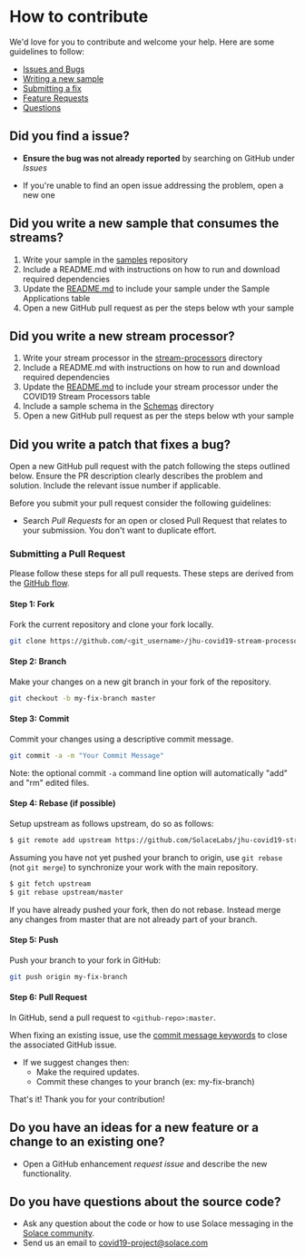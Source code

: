 # How to contribute

We'd love for you to contribute and welcome your help. Here are some guidelines to follow:

- [Issues and Bugs](#issue)
- [Writing a new sample](#sample)
- [Submitting a fix](#submitting)
- [Feature Requests](#features)
- [Questions](#questions)

## <a name="issue"></a> Did you find a issue?

* **Ensure the bug was not already reported** by searching on GitHub under *Issues*

* If you're unable to find an open issue addressing the problem, open a new one

## <a name="sample"></a> Did you write a new sample that consumes the streams?
1. Write your sample in the [samples](./samples) repository
1. Include a README.md with instructions on how to run and download required dependencies
1. Update the [README.md](./README.md) to include your sample under the Sample Applications table
1. Open a new GitHub pull request as per the steps below wth your sample 

## <a name="stream"></a> Did you write a new stream processor?
1. Write your stream processor in the [stream-processors](./stream-processors) directory
1. Include a README.md with instructions on how to run and download required dependencies
1. Update the [README.md](./README.md) to include your stream processor under the COVID19 Stream Processors table
1. Include a sample schema in the [Schemas](./schemas) directory
1. Open a new GitHub pull request as per the steps below wth your sample 


## <a name="submitting"></a> Did you write a patch that fixes a bug?

Open a new GitHub pull request with the patch following the steps outlined below. Ensure the PR description clearly describes the problem and solution. Include the relevant issue number if applicable.

Before you submit your pull request consider the following guidelines:

* Search *Pull Requests* for an open or closed Pull Request
  that relates to your submission. You don't want to duplicate effort.

### Submitting a Pull Request

Please follow these steps for all pull requests. These steps are derived from the [GitHub flow](https://help.github.com/articles/github-flow/).

#### Step 1: Fork

Fork the current repository and clone your fork
locally.

```sh
git clone https://github.com/<git_username>/jhu-covid19-stream-processors
```

#### Step 2: Branch

Make your changes on a new git branch in your fork of the repository.

```sh
git checkout -b my-fix-branch master
```

#### Step 3: Commit

Commit your changes using a descriptive commit message.

```sh
git commit -a -m "Your Commit Message"
```

Note: the optional commit `-a` command line option will automatically "add" and "rm" edited files.

#### Step 4: Rebase (if possible)

Setup upstream as follows upstream, do so as follows:

```sh
$ git remote add upstream https://github.com/SolaceLabs/jhu-covid19-stream-processors
```

Assuming you have not yet pushed your branch to origin, use `git rebase` (not `git merge`) to synchronize your work with the main
repository.

```sh
$ git fetch upstream
$ git rebase upstream/master
```


If you have already pushed your fork, then do not rebase. Instead merge any changes from master that are not already part of your branch.

#### Step 5: Push

Push your branch to your fork in GitHub:

```sh
git push origin my-fix-branch
```

#### Step 6: Pull Request

In GitHub, send a pull request to `<github-repo>:master`.

When fixing an existing issue, use the [commit message keywords](https://help.github.com/articles/closing-issues-via-commit-messages/) to close the associated GitHub issue.

* If we suggest changes then:
  * Make the required updates.
  * Commit these changes to your branch (ex: my-fix-branch)

That's it! Thank you for your contribution!

## <a name="features"></a> **Do you have an ideas for a new feature or a change to an existing one?**

* Open a GitHub enhancement *request issue* and describe the new functionality.

##  <a name="questions"></a> Do you have questions about the source code?

* Ask any question about the code or how to use Solace messaging in the [Solace community](http://dev.solace.com/community/).
* Send us an email to covid19-project@solace.com
